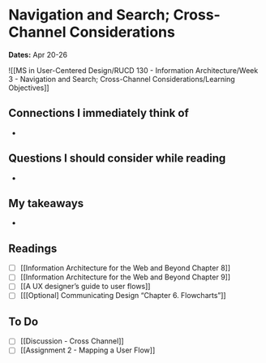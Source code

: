 # Navigation and Search; Cross-Channel Considerations
**Dates:** Apr 20-26

![[MS in User-Centered Design/RUCD 130 - Information Architecture/Week 3 - Navigation and Search; Cross-Channel Considerations/Learning Objectives]]

## Connections I immediately think of
- 

## Questions I should consider while reading
- 

## My takeaways
- 


## Readings
- [ ] [[Information Architecture for the Web and Beyond Chapter 8]]
- [ ] [[Information Architecture for the Web and Beyond Chapter 9]]
- [ ] [[A UX designer’s guide to user flows]]
- [ ] [[[Optional] Communicating Design “Chapter 6. Flowcharts”]]

## To Do
- [ ] [[Discussion - Cross Channel]]
- [ ] [[Assignment 2 - Mapping a User Flow]]
